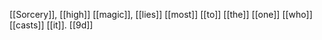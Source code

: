 [[Sorcery]], [[high]] [[magic]], [[lies]] [[most]] [[to]] [[the]] [[one]] [[who]] [[casts]] [[it]]. [[9d]] 